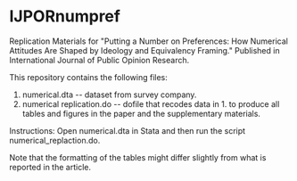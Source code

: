 # IJPORnumpref
Replication Materials for "Putting a Number on Preferences: How Numerical Attitudes Are Shaped by Ideology and Equivalency Framing." Published in International Journal of Public Opinion Research.

This repository contains the following files:

1. numerical.dta -- dataset from survey company.
2. numerical replication.do -- dofile that recodes data in 1. to produce all tables and figures in the paper and the supplementary materials.

Instructions: Open numerical.dta in Stata and then run the script numerical_replaction.do.

Note that the formatting of the tables might differ slightly from what is reported in the article. 
